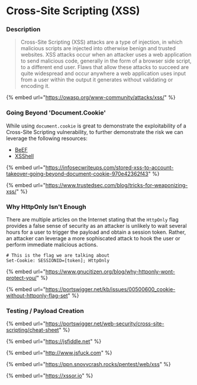 # Cross-Site Scripting (XSS)

### Description

> Cross-Site Scripting (XSS) attacks are a type of injection, in which malicious scripts are injected into otherwise benign and trusted websites. XSS attacks occur when an attacker uses a web application to send malicious code, generally in the form of a browser side script, to a different end user. Flaws that allow these attacks to succeed are quite widespread and occur anywhere a web application uses input from a user within the output it generates without validating or encoding it.

{% embed url="https://owasp.org/www-community/attacks/xss/" %}

### Going Beyond 'Document.Cookie'

While using `document.cookie` is great to demonstrate the exploitability of a Cross-Site Scripting vulnerability, to further demonstrate the risk we can leverage the following resources:

* [BeEF](https://beefproject.com)
* [XSShell](https://github.com/raz-varren/xsshell)

{% embed url="https://infosecwriteups.com/stored-xss-to-account-takeover-going-beyond-document-cookie-970e42362f43" %}

{% embed url="https://www.trustedsec.com/blog/tricks-for-weaponizing-xss/" %}

### Why HttpOnly Isn't Enough

There are multiple articles on the Internet stating that the `HttpOnly` flag provides a false sense of security as an attacker is unlikely to wait several hours for a user to trigger the payload and obtain a session token. Rather, an attacker can leverage a more sophiscated attack to hook the user or perform immediate malicious actions.

```http
# This is the flag we are talking about
Set-Cookie: SESSIONID=[token]; HttpOnly
```

{% embed url="https://www.gnucitizen.org/blog/why-httponly-wont-protect-you/" %}

{% embed url="https://portswigger.net/kb/issues/00500600_cookie-without-httponly-flag-set" %}

### Testing / Payload Creation

{% embed url="https://portswigger.net/web-security/cross-site-scripting/cheat-sheet" %}

{% embed url="https://jsfiddle.net" %}

{% embed url="http://www.jsfuck.com" %}

{% embed url="https://ppn.snovvcrash.rocks/pentest/web/xss" %}

{% embed url="https://xssor.io" %}
